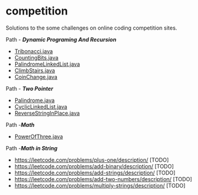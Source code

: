 # competition
Solutions to the some challenges on online coding competition sites.

Path - _**Dynamic Programing And Recursion**_
- [Tribonacci.java](leetcode/src/main/java/org/competition/leetcode/dp/Tribonacci.java)
- [CountingBits.java](leetcode/dp/CountingBits.java)
- [PalindromeLinkedList.java](leetcode/linkedlist/PalindromeLinkedList.java)
- [ClimbStairs.java](leetcode/src/main/java/org/competition/leetcode/dp/ClimbStairs.java)
- [CoinChange.java](leetcode/src/main/java/org/competition/leetcode/recursive/CoinChange.java)

Path - _**Two Pointer**_
- [Palindrome.java](leetcode/src/main/java/org/competition/leetcode/array/Palindrome2.java)
- [CyclicLinkedList.java](leetcode/src/main/java/org/competition/leetcode/linkedlist/CyclicLinkedList.java)
- [ReverseStringInPlace.java](leetcode/src/main/java/org/competition/leetcode/strings/ReverseStringInPlace.java)

Path -_**Math**_
- [PowerOfThree.java](leetcode/src/main/java/org/competition/leetcode/math/PowerOfThree.java)

Path -_**Math in String**_
 - https://leetcode.com/problems/plus-one/description/ [TODO]
 - https://leetcode.com/problems/add-binary/description/ [TODO]
 - https://leetcode.com/problems/add-strings/description/ [TODO]
 - https://leetcode.com/problems/add-two-numbers/description/ [TODO]
 - https://leetcode.com/problems/multiply-strings/description/ [TODO]
